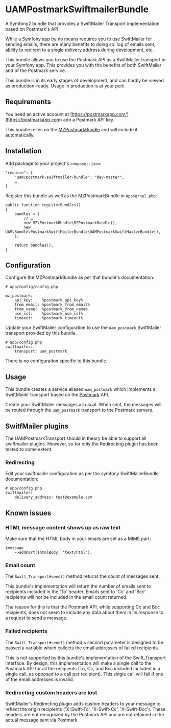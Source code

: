 UAMPostmarkSwiftmailerBundle
===================

A Symfony2 bundle that provides a SwiftMailer Transport implementation based on Postmark's API.

While a Symfony app by no means requires you to use SwiftMailer for sending emails, there are many benefits to doing so: log of emails sent, ability to redirect to a single delivery address during development, etc.

This bundle allows you to use the Postmark API as a SwiftMailer transport in your Symfony app. This provides you with the benefits of both SwiftMailer and of the Postmark service.

This bundle is in its early stages of development, and can hardly be viewed as production-ready. Usage in production is at your peril.

Requirements
------------

You need an active account at [https://postmarkapp.com/](https://postmarkapp.com) adn a Postmark API key.

This bundle relies on the [MZPostmarkBundle](https://packagist.org/packages/mlpz/postmark-bundle) and will include it automatically.

Installation
------------
Add package to your project's `composer.json`:

```
"require": {
	"uam/postmark-swiftmailer-bundle": "dev-master",
	…
}
```

Register this bundle as well as the  MZPostmarkBundle in `AppKernel.php`:

``` 
public function registerBundles()
{
	bundles = (
		// …
		new MZ\PostmarkBUndle\MZPostmarkBundle(),
		new UAM\Bundle\PostmarkSwiftMailerBundle\UAMPostmarkSwiftMailerBundle(),
	);
	
	return bundles();
}

```

Configuration
-------------

Configure the MZPostmarkBundle as per that bundle's documentation:

```
# app/config/config.php

mz_postmark:
    api_key:    %postmark_api_key%
    from_email: %postmark_from_email%
    from_name:  %postmark_from_name%
    use_ssl:    %postmark_use_ssl%
    timeout:    %postmark_timeout%
```

Update your SwiftMailer configuration to use the `uam_postmark` SwiftMailer transport provided by this bundle.

```
# app/config.php
swiftmailer:
	transport: uam_postmark
```

There is no configuration specific to this bundle.

Usage
-----

This bundle creates a service aliased `uam_postmark` which implements a SwiftMailer transport based on the [Postmark](https://postmarkapp.com/) API.

Create your SwiftMailer messages as usual. When sent, the messages will be routed through the `uam_postmark` transport to the Postmark servers.

SwitfMailer plugins
-------------------

The UAMPostmarkTransport should in theory be able to support all swiftmailer plugins. However, so far only the Redirecting plugin has been tested to some extent.

### Redirecting

Edit your swiftmailer configuration as per the symfony SwiftMailerBundle documentation:

```
# app/config.php
swiftmailer:
	delivery_address: test@example.com
```

Known issues
------------

### HTML message content shows up as raw text

Make sure that the HTML body in your emails are set as a MIME part:

```
$message
    ->addPart($htmlBody, 'text/html');
```

### Email count

The `Swift_Transport#send()` method returns the count of messages sent. 

This bundle's implementation will return the number of emails sent to recipients included in the 'To' header. Emails sent to 'Cc' and 'Bcc' recipients will not be included in the email count returned.

The reason for this is that the Postmark API, while supporting Cc and Bcc recipients, does not seem to include any data about them in its response to a request to send a message. 

 
### Failed recipients

The `Swift_Transport#send()` method's second parameter is designed to be passed a variable which collects the email addresses of failed recipients.

This is not supported by this bundle's implementation of the Swift_Transport interface. By design, this implementation will make a single call to the Postmark API for all the recipients (To, Cc, and Bcc included included in a single call, as opposed to a call per recipient). This single call will fail if one of the email addresses is invalid. 

### Redirecting custom headers are lost

SwiftMailer's Redirecting plugin adds custom headers to your message to reflect the origin recipients ('X-Swift-To', 'X-Swift-Cc', 'X-Swift-Bcc'). These headers are not recognized by the Postmark API and are not retained in the actual message sent via Postmark.